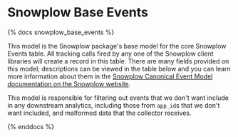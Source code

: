 # Snowplow Base Events
{% docs snowplow_base_events %}

This model is the Snowplow package's base model for the core Snowplow Events table. All tracking calls fired by any one of the Snowplow client libraries will create a record in this table. There are many fields provided on this model; descriptions can be viewed in the table below and you can learn more information about them in the [Snowplow Canonical Event Model documentation on the Snowplow website](https://github.com/snowplow/snowplow/wiki/Canonical-event-model#platform).

This model is responsible for filtering out events that we don't want include in any downstream analytics, including those from `app_id`s that we don't want included, and malformed data that the collector receives.

{% enddocs %}

